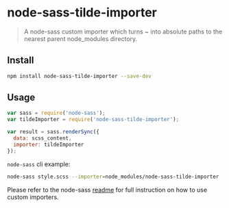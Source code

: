 # node-sass-tilde-importer

> A node-sass custom importer which turns ~ into absolute paths to the nearest parent node_modules directory.

## Install

```sh
npm install node-sass-tilde-importer --save-dev
```

## Usage

```js
var sass = require('node-sass');
var tildeImporter = require('node-sass-tilde-importer');

var result = sass.renderSync({
  data: scss_content,
  importer: tildeImporter
});
```

`node-sass` cli example:
```sh
node-sass style.scss --importer=node_modules/node-sass-tilde-importer
```

Please refer to the node-sass [readme](https://github.com/sass/node-sass#readme) for full instruction on how to use custom importers.
